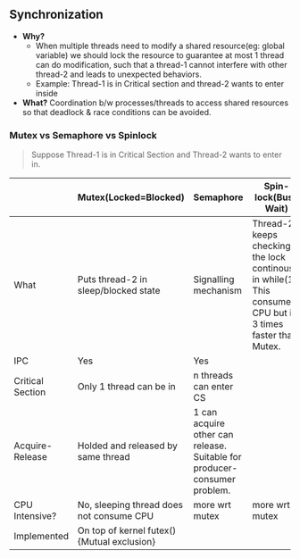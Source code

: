 ## Synchronization
- **Why?** 
  - When multiple threads need to modify a shared resource(eg: global variable) we should lock the resource to guarantee at most 1 thread can do modification, such that a thread-1 cannot interfere with other thread-2 and leads to unexpected behaviors. 
  - Example: Thread-1 is in Critical section and thread-2 wants to enter inside
- **What?** Coordination b/w processes/threads to access shared resources so that deadlock & race conditions can be avoided.

### Mutex vs Semaphore vs Spinlock
> Suppose Thread-1 is in Critical Section and Thread-2 wants to enter in.

||Mutex(Locked=Blocked)|Semaphore|Spin-lock(Busy Wait)|
|---|---|---|---|
|What|Puts thread-2 in sleep/blocked state|Signalling mechanism|Thread-2 keeps checking the lock continously in while(1). This consumes CPU but is 3 times faster than Mutex.|
|IPC|Yes|Yes||
|Critical Section|Only 1 thread can be in|n threads can enter CS||
|Acquire-Release|Holded and released by same thread|1 can acquire other can release. Suitable for producer-consumer problem.|
|CPU Intensive?| No, sleeping thread does not consume CPU|more wrt mutex|more wrt mutex|
|Implemented|On top of kernel futex() {Mutual exclusion}||
